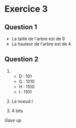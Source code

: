# Exercice 3

## Question 1
- La taille de l'arbre est de 9
- La hauteur de l'arbre est de 4

## Question 2
1.
    - D : 101
    - G : 1010
    - H : 1100
    - I : 1101
    
2. Le noeud I
3. 4 bits

*Gave up*